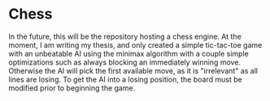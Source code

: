 # Chess
In the future, this will be the repository hosting a chess engine. At the moment, I am writing my thesis, and only created a simple tic-tac-toe game with an unbeatable AI using the minimax algorithm with a couple simple optimizations such as always blocking an immediately winning move. Otherwise the AI will pick the first available move, as it is "irrelevant" as all lines are losing. To get the AI into a losing position, the board must be modified prior to beginning the game.
